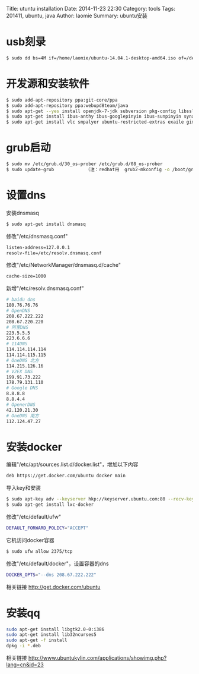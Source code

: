 Title: utuntu installation
Date: 2014-11-23 22:30
Category: tools 
Tags: 201411, ubuntu, java
Author: laomie
Summary: ubuntu安装


usb刻录
====================================
```bash
$ sudo dd bs=4M if=/home/laomie/ubuntu-14.04.1-desktop-amd64.iso of=/dev/sdc && sync
```

开发源和安装软件
==========================
```bash
$ sudo add-apt-repository ppa:git-core/ppa
$ sudo add-apt-repository ppa:webupd8team/java
$ sudo apt-get --yes install openjdk-7-jdk subversion pkg-config libssl-dev git ant maven cmake build-essential zlib1g-dev lib32z1-dev libsnappy-dev oracle-java8-installer
$ sudo apt-get install ibus-anthy ibus-googlepinyin ibus-sunpinyin synaptic aptitude vim-gtk filezilla openssh-server mariadb-server
$ sudo apt-get install vlc smpalyer ubuntu-restricted-extras exaile gimp chromium-browser
```

grub启动
========================
```bash
$ sudo mv /etc/grub.d/30_os-prober /etc/grub.d/08_os-prober
$ sudo update-grub            （注：redhat用  grub2-mkconfig -o /boot/grub2/grub.cfg)
```

设置dns
==========================
安装dnsmasq
```bash
$ sudo apt-get install dnsmasq
```
修改"/etc/dnsmasq.conf"
```bash
listen-address=127.0.0.1
resolv-file=/etc/resolv.dnsmasq.conf
```
修改"/etc/NetworkManager/dnsmasq.d/cache"
```bash
cache-size=1000
```
新增"/etc/resolv.dnsmasq.conf"
```bash
# baidu dns
180.76.76.76
# OpenDNS
208.67.222.222
208.67.220.220
# 阿里DNS
223.5.5.5
223.6.6.6
# 114DNS
114.114.114.114
114.114.115.115
# OneDNS 北方
114.215.126.16
# V2EX DNS
199.91.73.222
178.79.131.110
# Google DNS
8.8.8.8
8.8.4.4
# OpenerDNS
42.120.21.30
# OneDNS 南方
112.124.47.27
```

安装docker
=============================
编辑"/etc/apt/sources.list.d/docker.list"，增加以下内容
```bash
deb https://get.docker.com/ubuntu docker main
```
导入key和安装
```bash
$ sudo apt-key adv --keyserver hkp://keyserver.ubuntu.com:80 --recv-keys 36A1D7869245C8950F966E92D8576A8BA88D21E9
$ sudo apt-get install lxc-docker
```
修改"/etc/default/ufw"
```bash
DEFAULT_FORWARD_POLICY="ACCEPT"
```
它机访问docker容器
```bash
$ sudo ufw allow 2375/tcp
```
修改"/etc/default/docker"，设置容器的dns
```bash
DOCKER_OPTS="--dns 208.67.222.222"
```
相关链接
<http://get.docker.com/ubuntu>

安装qq
==========================
```bash
sudo apt-get install libgtk2.0-0:i386
sudo apt-get install lib32ncurses5
sudo apt-get -f install
dpkg -i *.deb
```
相关链接
<http://www.ubuntukylin.com/applications/showimg.php?lang=cn&id=23>
